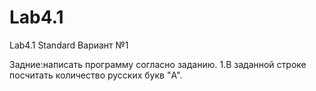 # Lab4.1
Lab4.1
Standard Вариант №1

Задние:написать программу согласно заданию.
1.В заданной строке посчитать количество русских букв "A". 
